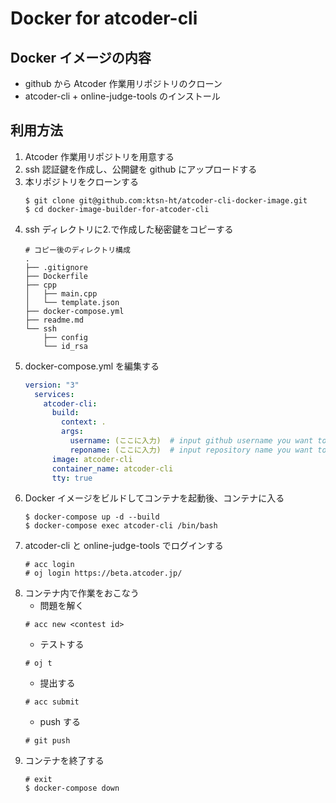 # Docker for atcoder-cli

## Docker イメージの内容
- github から Atcoder 作業用リポジトリのクローン
- atcoder-cli + online-judge-tools のインストール

## 利用方法
1. Atcoder 作業用リポジトリを用意する
2. ssh 認証鍵を作成し、公開鍵を github にアップロードする
3. 本リポジトリをクローンする
    ```
    $ git clone git@github.com:ktsn-ht/atcoder-cli-docker-image.git
    $ cd docker-image-builder-for-atcoder-cli
    ```
4. ssh ディレクトリに2.で作成した秘密鍵をコピーする
    ```
    # コピー後のディレクトリ構成
    .
    ├── .gitignore
    ├── Dockerfile
    ├── cpp
    │   ├── main.cpp
    │   └── template.json
    ├── docker-compose.yml
    ├── readme.md
    └── ssh
        ├── config
        └── id_rsa
    ```
5. docker-compose.yml を編集する
    ```yml
    version: "3"
      services:
        atcoder-cli:
          build:
            context: .
            args:
              username: (ここに入力)  # input github username you want to use
              reponame: (ここに入力)  # input repository name you want to use
          image: atcoder-cli
          container_name: atcoder-cli
          tty: true
    ```
6. Docker イメージをビルドしてコンテナを起動後、コンテナに入る
    ```
    $ docker-compose up -d --build
    $ docker-compose exec atcoder-cli /bin/bash
    ```
7. atcoder-cli と online-judge-tools でログインする
    ```
    # acc login
    # oj login https://beta.atcoder.jp/
    ```
8. コンテナ内で作業をおこなう
    - 問題を解く
    ```
    # acc new <contest id>
    ```
    - テストする
    ```
    # oj t
    ```
    - 提出する
    ```
    # acc submit
    ```
    - push する
    ```
    # git push
    ```
9.  コンテナを終了する
    ```
    # exit
    $ docker-compose down
    ```

